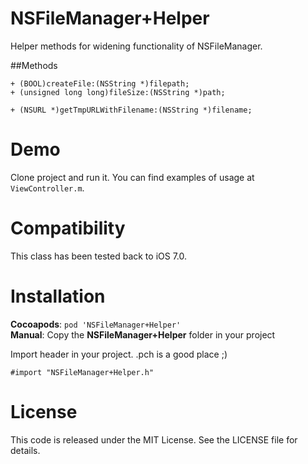 # NSFileManager+Helper
Helper methods for widening functionality of NSFileManager.


##Methods

```objc
+ (BOOL)createFile:(NSString *)filepath;
+ (unsigned long long)fileSize:(NSString *)path;

+ (NSURL *)getTmpURLWithFilename:(NSString *)filename;
```


Demo
====

Clone project and run it. You can find examples of usage at `ViewController.m`.


Compatibility
=============

This class has been tested back to iOS 7.0.


Installation
============

__Cocoapods__: `pod 'NSFileManager+Helper'`<br />
__Manual__: Copy the __NSFileManager+Helper__ folder in your project<br />

Import header in your project. .pch is a good place ;)

    #import "NSFileManager+Helper.h"

License
=======

This code is released under the MIT License. See the LICENSE file for
details.
